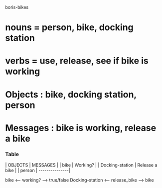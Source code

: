 boris-bikes

 # nouns = person, bike, docking station
 # verbs = use, release, see if bike is working

 # Objects : bike, docking station, person
 # Messages : bike is working, release a bike


 ### Table
 | OBJECTS         | MESSAGES       |
 | bike            | Working?       |
 | Docking-station | Release a bike |
 | person          | ---------------|

bike <-- working? --> true/false
Docking-station <-- release_bike --> bike
